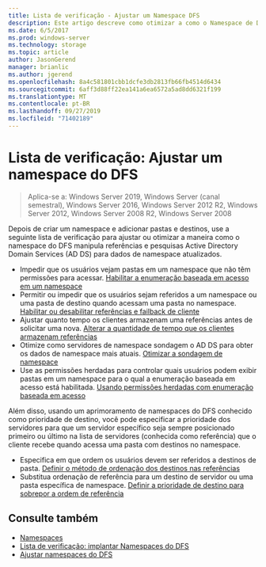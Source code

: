 ```yaml
---
title: Lista de verificação - Ajustar um Namespace DFS
description: Este artigo descreve como otimizar a como o Namespace de DFS manipula indicações e sonda o AD DS para dados do namespace atualizado
ms.date: 6/5/2017
ms.prod: windows-server
ms.technology: storage
ms.topic: article
author: JasonGerend
manager: brianlic
ms.author: jgerend
ms.openlocfilehash: 8a4c581801cbb1dcfe3db2813fb66fb4514d6434
ms.sourcegitcommit: 6aff3d88ff22ea141a6ea6572a5ad8dd6321f199
ms.translationtype: MT
ms.contentlocale: pt-BR
ms.lasthandoff: 09/27/2019
ms.locfileid: "71402189"
---
```

# <a name="checklist-tune-a-dfs-namespace"></a>Lista de verificação: Ajustar um namespace do DFS

> Aplica-se a: Windows Server 2019, Windows Server (canal semestral), Windows Server 2016, Windows Server 2012 R2, Windows Server 2012, Windows Server 2008 R2, Windows Server 2008

Depois de criar um namespace e adicionar pastas e destinos, use a seguinte lista de verificação para ajustar ou otimizar a maneira como o namespace do DFS manipula referências e pesquisas Active Directory Domain Services (AD DS) para dados de namespace atualizados.

-   Impedir que os usuários vejam pastas em um namespace que não têm permissões para acessar. [Habilitar a enumeração baseada em acesso em um namespace](enable-access-based-enumeration-on-a-namespace.md) 
-   Permitir ou impedir que os usuários sejam referidos a um namespace ou uma pasta de destino quando acessam uma pasta no namespace. [Habilitar ou desabilitar referências e failback de cliente](enable-or-disable-referrals-and-client-failback.md) 
-   Ajustar quanto tempo os clientes armazenam uma referências antes de solicitar uma nova. [Alterar a quantidade de tempo que os clientes armazenam referências](change-the-amount-of-time-that-clients-cache-referrals.md)
-   Otimize como servidores de namespace sondagem o AD DS para obter os dados de namespace mais atuais. [Otimizar a sondagem de namespace](optimize-namespace-polling.md)
-   Use as permissões herdadas para controlar quais usuários podem exibir pastas em um namespace para o qual a enumeração baseada em acesso está habilitada. [Usando permissões herdadas com enumeração baseada em acesso](using-inherited-permissions-with-access-based-enumeration.md)

Além disso, usando um aprimoramento de namespaces do DFS conhecido como prioridade de destino, você pode especificar a prioridade dos servidores para que um servidor específico seja sempre posicionado primeiro ou último na lista de servidores (conhecida como referência) que o cliente recebe quando acessa uma pasta com destinos no namespace.

-   Especifica em que ordem os usuários devem ser referidos a destinos de pasta. [Definir o método de ordenação dos destinos nas referências](set-the-ordering-method-for-targets-in-referrals.md)
-   Substitua ordenação de referência para um destino de servidor ou uma pasta específica de namespace. [Definir a prioridade de destino para sobrepor a ordem de referência](set-target-priority-to-override-referral-ordering.md)

## <a name="see-also"></a>Consulte também

-   [Namespaces](https://technet.microsoft.com/library/cc771914(v=ws.11).aspx)
-   [Lista de verificação: implantar Namespaces do DFS](checklist-deploy-dfs-namespaces.md)
-   [Ajustar namespaces do DFS](tuning-dfs-namespaces.md)


